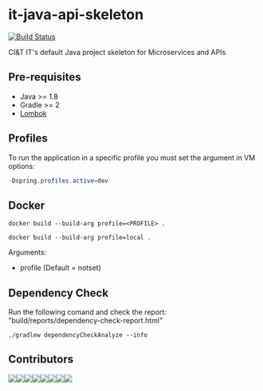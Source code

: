 # it-java-api-skeleton

[![Build Status](https://travis-ci.org/ciandt-dev/it-java-api-skeleton.svg?branch=master)](https://travis-ci.org/ciandt-dev/it-java-api-skeleton)

CI&amp;T IT's default Java project skeleton for Microservices and APIs

## Pre-requisites

- Java >= 1.8
- Gradle >= 2
- [Lombok](https://projectlombok.org/download.html)

## Profiles

To run the application in a specific profile you must set the argument in VM options:
```java
-Dspring.profiles.active=dev
```

## Docker
```shell
docker build --build-arg profile=<PROFILE> .
```
```shell
docker build --build-arg profile=local .
```
Arguments:
* profile (Default = notset)


## Dependency Check
Run the following comand and check the report: "build/reports/dependency-check-report.html"

```shell~~~~
./gradlew dependencyCheckAnalyze --info
```

## Contributors
[![](https://sourcerer.io/fame/marcosvidolin/ciandt-dev/it-java-api-skeleton/images/0)](https://sourcerer.io/fame/marcosvidolin/ciandt-dev/it-java-api-skeleton/links/0)[![](https://sourcerer.io/fame/marcosvidolin/ciandt-dev/it-java-api-skeleton/images/1)](https://sourcerer.io/fame/marcosvidolin/ciandt-dev/it-java-api-skeleton/links/1)[![](https://sourcerer.io/fame/marcosvidolin/ciandt-dev/it-java-api-skeleton/images/2)](https://sourcerer.io/fame/marcosvidolin/ciandt-dev/it-java-api-skeleton/links/2)[![](https://sourcerer.io/fame/marcosvidolin/ciandt-dev/it-java-api-skeleton/images/3)](https://sourcerer.io/fame/marcosvidolin/ciandt-dev/it-java-api-skeleton/links/3)[![](https://sourcerer.io/fame/marcosvidolin/ciandt-dev/it-java-api-skeleton/images/4)](https://sourcerer.io/fame/marcosvidolin/ciandt-dev/it-java-api-skeleton/links/4)[![](https://sourcerer.io/fame/marcosvidolin/ciandt-dev/it-java-api-skeleton/images/5)](https://sourcerer.io/fame/marcosvidolin/ciandt-dev/it-java-api-skeleton/links/5)[![](https://sourcerer.io/fame/marcosvidolin/ciandt-dev/it-java-api-skeleton/images/6)](https://sourcerer.io/fame/marcosvidolin/ciandt-dev/it-java-api-skeleton/links/6)[![](https://sourcerer.io/fame/marcosvidolin/ciandt-dev/it-java-api-skeleton/images/7)](https://sourcerer.io/fame/marcosvidolin/ciandt-dev/it-java-api-skeleton/links/7)